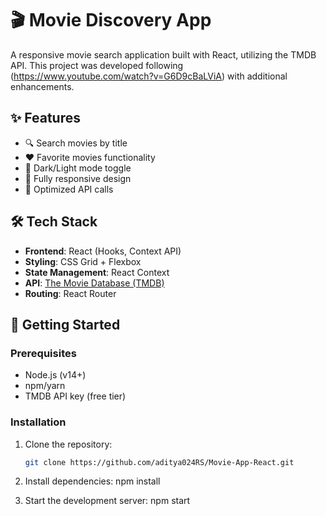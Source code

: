 # 🎬 Movie Discovery App

A responsive movie search application built with React, utilizing the TMDB API. This project was developed following (https://www.youtube.com/watch?v=G6D9cBaLViA) with additional enhancements.

## ✨ Features

- 🔍 Search movies by title
- ❤️ Favorite movies functionality
- 🌙 Dark/Light mode toggle
- 📱 Fully responsive design
- 🚀 Optimized API calls

## 🛠 Tech Stack

- **Frontend**: React (Hooks, Context API)
- **Styling**: CSS Grid + Flexbox
- **State Management**: React Context
- **API**: [The Movie Database (TMDB)](https://www.themoviedb.org/)
- **Routing**: React Router

## 🚀 Getting Started

### Prerequisites
- Node.js (v14+)
- npm/yarn
- TMDB API key (free tier)

### Installation
1. Clone the repository:
   ```bash
   git clone https://github.com/aditya024RS/Movie-App-React.git
   
2. Install dependencies:
   npm install
   
4. Start the development server:
   npm start
